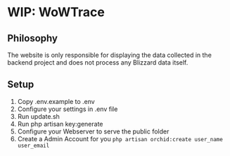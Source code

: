 # WIP: WoWTrace

## Philosophy 
The website is only responsible for displaying the data collected in the backend project and does not process any Blizzard data itself.

## Setup
1. Copy .env.example to .env
2. Configure your settings in .env file
3. Run update.sh
4. Run php artisan key:generate
5. Configure your Webserver to serve the public folder
6. Create a Admin Account for you ```php artisan orchid:create user_name user_email```
